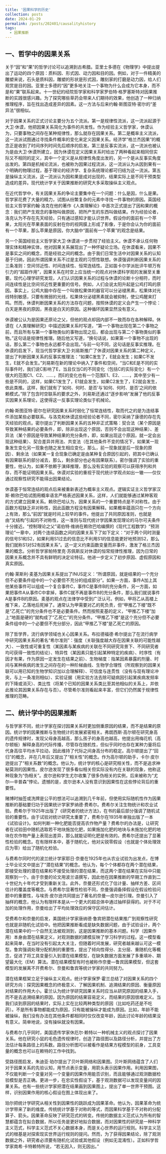 ```yaml
---
title: '因果科学的历史'
collection: posts
date: 2024-01-29
permalink: /posts/202401/causalityhistory
tags:
  - 因果推断
---
```



一、哲学中的因果关系
------

关于“因”和“果”的哲学讨论可以追溯到古希腊。亚里士多德在《物理学》中提出提出了运动的四个原因：质料因、形式因、动力因和目的因。例如，对于一件精美的雕塑来说，石头是质料因，雕塑的形状是形式因，雕刻家的打磨是动力因，给人们观赏是目的因。亚里士多德的“因”更多地关注一个事物为什么会成为它本身，而不是和“果”联系起来。十一世纪的经院哲学家和科学家罗伯特·格罗塞斯特对因果推断的实践很感兴趣。为了探究哪些草药会带来人们期待的效果，他创造了一种归纳推理程序，旨在找出造成差异的因素。这一方法与后来约翰·斯图亚特·密尔的“差异法”很相似。

对于因果关系的正式讨论主要分为五个流派。第一是规律性流派，这一流派起源于大卫·休谟，他把因果关系简化为事件的共发性。作为经验主义哲学家，休谟认为，只要事物之间存在某种规律性，那么就存在因果关系。第二是概率主义流派，这一流派试图通过寻找条件概率的变化来定义因果关系。经济学“格兰杰因果”的概念正是收到了时间序列时间先后顺序的启发。第三是反事实流派，这一流派也被认为是由大卫·休谟所建立，因为休谟在定义因果关系时给出了两种看起来相同但实际又不相同的定义，其中一个定义是从规律性角度出发的，另一个是从反事实角度出发的。第四是机械论流派，也被称为因果过程流派，这一流派认为从因到果有一个明确的物理过程，基于理论的经济学、复杂系统理论都可归结为这一流派。第五是操纵主义流派，这一流派认为因和果是成对出现的，结果实际上是不同干预类型造成的差异。现代统计学关于因果推断的研究大多采取操纵主义观点。

在近代哲学中，有关因果关系的争论主要集中在一个问题：什么是因，什么是果。哲学家花费了大量的精力，试图从纷繁复杂的元素中寻找一件事物的原因。英国经验主义哲学家约翰·洛克在他的著作《人类理解论》中首次正式提出了因和果的概念：我们把产生观念的事物叫做原因，把所产生的东西叫做结果。作为经验论者，洛克认为不存在先天经验，只有通过感知才能认识世界。假设你的面前有一个苹果，太阳光在苹果表面的反射在你的视网膜上形成了影像，于是你会认为你的面前有一个苹果，那么苹果是原因，你大脑中“面前有一个苹果”的观念是结果。

另一个英国经验主义哲学家大卫·休谟进一步贯彻了经验主义。休谟不承认任何物理实体和精神实体，他对因果关系展现出了一种怀疑论立场。在休谟看来，因果不是事实之间的概念，而是经验之间的概念。由于我们日常生活中对因果关系的认知基于归纳，因此所谓因果关系不过是主观的习惯性联想。休谟强调判断因果关系的三条准则：空间邻近性、时间连续性、恒常连结性。正如笛卡尔学派批评牛顿万有引力的“超距作用”，因果关系在时空上应当统一的观点对休谟科学观的发展至关重要。现代心理学研究发现，人们认识因果关系的过程与休谟的论断十分相符，而时间连续性是比空间邻近性更重要的信号。例如，人们会说太阳升起是公鸡打鸣的原因。事实上，公鸡大脑中存在一个叫做松果体的器官可以分泌褪黑素，松果体对光线特别敏感，只要有微弱的光线，松果体分泌褪黑素就会被抑制，使公鸡醒来打鸣。然而，休谟判断因果关系的方法存在问题，按照休谟的定义会产生一个悖论：白天是黑夜的原因，黑夜是白天的原因。这种循环因果显然没有意义。

休谟被公认为是因果还原论之父，但他的观点却因内部不一致而存在各种解释。休谟在《人类理解研究》中描述因果关系时写道，“第一个事物出现在第二个事物之前，而且所有与第一个事物类似的事物出现之后，都会出现与第二个事物类似的事物。”这句话是规律性推理。随后他又写道，“换句话说，如果第一个事物不出现的话，那么第二个事物也永远都不会出现。”与前一句不同，这句话是反事实推理。在休谟的启发下，现当代哲学家大卫·刘易斯推广了休谟对因果关系的第二种定义，提出了判断因果关系的反事实推理法：“如果C发生了，E就会发生；如果C不发生，E就不会发生。”刘易斯在新的理论中纳入了事件和空间，“当C和E是不同的实际事件时，我们说C影响了E，当且仅当C的不同变化（包括C的实际变化）有一个很大的范围C1、C2、……，而E的变化也有一个范围E1、E2、……，其中至少有一些是不同的，这样，如果C1发生了，E1就会发生，如果C2发生了，E2就会发生，依此类推。这样，我们就有了‘如何、何时、是否’与‘如何、何时、是否’之间的依赖模式。”除了包含时空联系的要求之外，刘易斯还通过“逐步影响”发展了他的反事实因果关系理论，这使得这一反事实理论类似于机械论。

约翰·斯图亚特·密尔在研究因果关系时弱化了恒常连结性，取而代之的是为连结事件添加某些必要联系。与洛克和休谟这些经验论者不同，密尔采纳了康德的存在先天经验的观点。密尔提出了判断因果关系的五种非正式策略：契合法（某个原因是导致某种结果的必要条件，即，除非出现这个原因，否则不会出现这种结果）、差异法（某个原因是导致某种结果的充分条件，即，如果出现这个原因，就一定会出现这种结果）、契合差异并用法、共变法（在其他条件不变的情况下，如果某一现象发生变化另一现象也随之发生相应变化，那么，前一现象就是后一现象的原因）、剩余法（如果某一复合现象已确定是由某种复合原因引起的，把其中已确认有因果联系的部分减去，那么，剩余部分也必有因果联系）。密尔强调了实验的重要性，他认为，如果不依赖于演绎推理，那么没有实验的观察可以获得序列和共存，而不能证明因果关系。休谟对实验的重视于现代统计学观点如出一辙——仅仅通过观察性研究不能得出因果结论。

休谟基于恒常连结的观点后来被重新表述为概率主义观点。逻辑实证主义哲学家汉斯·赖欣巴哈试图用概率语言严格表述因果关系，这样，人们就能够通过某种客观的方式建立因果关系。赖欣巴哈认为，因果关系的一个重要特点是不对称性。由于函数方程缺乏非对称性，因此函数方程没有因果解释。如果概率蕴涵只在一个方向上有效，那么“前因”就是时间上较早的事件。他提出了共同原因准则，也就是由“叉结构”引起的不对称性，这一准则与现代统计学因果发现理论的马尔可夫条件十分接近。“控制理论之父”诺伯特·维纳在赖欣巴哈编撰的《现代工程数学》“预测理论”一章中，对两个连续函数之间的因果关系下了如下定义：“对于两个同时测量的信号S1和S2，如果利用S1过去的信息比不利用S1的信息能更好地预测S2，那么我们就称S1对S2有因果关系”。这一定义约束函数变量而非事件，激发了格兰杰因果的概念。分析哲学家帕特里克·苏佩斯反对休谟的恒常规律性推理，因为日常的因果关系概念并不具有鲜明的决定论特征。他进一步定义了初步原因、虚假原因和真实原因。

约翰·莱斯利·麦基为因果关系提出了INUS定义：“所谓原因，就是结果的一个充分但不必要条件组中的一个必要但不充分的组成部分”。如果一方面，事件A加上其他某些事件可以组成一个复合事件C，事件C是事件B的充分条件，另一方面，如果把事件A从事件C中拿掉，事件C就不再是事件B的充分条件，那么我们就说事件A是事件B的原因。麦基的观点在法律学中受到广泛认可。例如，甲将乙从高楼上推下来，乙落地后死掉了。通常认为甲需要对乙的死负责，但“甲推乙下楼”既不是“乙死亡”的充分条件也不是必要条件。然而按照麦基的定义，“甲推乙下楼”加上“地面是硬的”就构成了“乙死亡”的充分条件。“甲推乙下楼”是这个充分但不必要条件组中的一个必要但不充分部分，因此“甲推乙下楼”是乙死亡的原因。

除了哲学界，流行病学领域也关心因果关系。布拉德福德·希尔提出了在流行病学中研究因果关系的著名“希尔准则”：强度（关联强度越大存在因果关联的可能性越大）、一致性或可重复性（某因素与某疾病的关联在不同研究背景下、不同研究者均可获得一致性的结论）、特异性（某因素只能引起某种特定的疾病）、时序性（有因才有果，作为原因一定发生在结果之前）、生物梯度：指某因素暴露的剂量、时间与某种疾病的发生之间存在的一种阶梯曲线、生物学合理性（所观察到的因果关联可以用已知的生物学知识加以合理解释）、可信度与连贯性（没有与现有理论冲突，与上一条准则相似）、实验证据（用实验方法去除可疑病因引起某疾病发频率的下降或消灭）、类比性（将某个已知的因果关系类比至其他相似的关系上，并依此推论其因果关系存在与否）。尽管希尔准则看起来丰富，但它们仍然属于规律性推理的范畴。



二、统计学中的因果推断
------

与哲学家不同，统计学家在探讨因果关系时更加侧重原因的结果，而不是结果的原因。统计学的因果推断与生物统计的发展紧密相关。弗朗西斯·高尔顿在研究身高的遗传规律时，发现父母身高越高，那么孩子的身高也越高，他提出用梅花机（高尔顿板）解释身高的代际传播，尽管存在随机性，但似乎同时也存在某种力量将后代身高往平均水平拉动，因此维持了代际之间身高分布的稳定。高尔顿提出了“回归”的概念，并在几年后又提出了“相关性”的概念。作为高尔顿的助手，卡尔·皮尔逊提出了“相关系数”的概念。他认为，统计学的核心是研究相关性，而不是追求神秘莫测的因果性。皮尔逊发现了很多看似相关但实际没有内在关联的现象，他称这种现象为“伪相关”。皮尔逊和学生尤尔收集了很多伪相关的实例，后来被称为“尤尔—辛普森”悖论。遗憾的是，皮尔逊本人没有意识到因果性在这些悖论背后的重要性。

赌博时抽签或洗牌是公平的想法可以追溯到几千年前，但使用实际随机性作为因果推断的基础要归功于因果统计学家罗纳德·费希尔。费希尔关注生物统计和农业试验。费希尔于1925年出版了《研究者的统计方法》，在书的最后部分强调了随机试验的重要性。由于试验对统计研究太重要了，费希尔在1935年单独出版了一本《试验设计》。如何判断一种化肥能否提高农作物产量？费希尔的办法是，让研究者在试验田中随机选取若干地块施加化肥，如果施加化肥的地块与未施加化肥的地块在农作物产量上表现出差异，那么就能证明化肥是有效的。费希尔还提出了显著性检验的概念。在有限样本中，基于随机化，他对尖锐零假设（也就是个体处理效应为零）给出了随机化检验。

与费希尔同时代的波兰统计学家耶日·奈曼在1925年也从农业试验为出发点，在博士毕业论文中提出了“潜在结果”的概念。他认为，每个个体都存在两个潜在结果，即接受处理的潜在结果和不接受处理的潜在结果，而这两个潜在结果在实际中只能观察到一个。由于奈曼的论文用波兰语撰写，因此他在因果推断的早期工作直到二十世纪九十年代才受到重新关注。此外，奈曼还形式化了估计量、抽样方差、区间估计的覆盖度等概念。与费希尔显著性检验不同，奈曼强调备择假设在假设检验问题中的重要性，与埃贡·皮尔逊共同提出了著名的奈曼—皮尔逊引理。奈曼引入了抽样的概念，他认为有限样本是从一个更大的超总体中通过抽样获得的。对于不可加的处理作用，奈曼给出了平均处理效应的保守区间估计。

受费希尔和奈曼的启发，美国统计学家唐纳德·鲁宾把潜在结果推广到观察性研究也就是非随机化试验中。他把因果推断看成是缺失数据问题，由于试验设计，两个潜在结果中的一个自然无法被观测到，这是因果推断的基本问题。科学（因果作用）本身由潜在结果定义，对观测数据的建模反映了学习科学的过程。这一模型看起来简单，在当时没有引起太大关注，但随着时间发展，研究者越来越认可这一模型。鲁宾强调处理分配机制的重要性，提出了倾向性得分、主分层、重随机化等概念，促进了将工具变量引入到潜在结果模型，在缺失数据方面发展了多重填补、期望最大化（EM）算法。潜在结果模型有时也被称作奈曼—鲁宾因果模型，但这套模型的发展离不开费希尔、奈曼和鲁宾等统计学家的共同努力。

潜在结果框架立足于操纵主义观点。统计学家保罗·霍兰总结了对因果关系的四个研究方向：探究因果概念的终极意义、了解因果机制、追溯结果的原因、衡量原因对结果的作用大小。霍兰认为统计学研究因果关系时应当从研究原因的结果入手，而不是去追溯结果的原因，因为原因的结果容易定义，而结果的原因很难定义。当我们谈到原因的结果时，实际上实在比较两种类型的原因（比如吃药还是不吃药）。不是所有事物都能成为原因，只有能被操纵才能成为原因。比如，年龄不能被操纵，我们没有办法在其他条件都相同时仅仅改变年龄，因此讨论年龄的结果没有意义。简单地说，没有操纵就没有因果。

与费希尔几乎同时，美国遗传学家休厄尔·赖特以一种机械主义的观点探讨了因果关系。他在研究小鼠的毛色遗传规律时，创造了路径图以及路径分析，并提出了方法估计每条路径上的系数。路径分析图可以被看作是结果方程模型的前身，工具变量的概念也可以在赖特的工作中找到。

受路径图启发，朱迪亚·珀尔提出了贝叶斯网络和因果图。贝叶斯网络蕴含了人们对于因果关系的先验认知，用节点表示变量，用箭头表示因果作用。利用因果图，不仅能判断一个变量对另一个变量的因果作用能否识别，而且能够通过观测数据检验模型是否正确。更进一步，在忠实性假设下，基于观测数据可以发现变量间的因果关系。也有一些统计学家把潜在结果画到因果图上，提出了单一世界干预图。这样，识别因果作用的核心假设在图上体现出来了。

珀尔把统计学研究从相关性到因果性的跳跃成为因果革命。他认为，因果革命为统计学带来了新的维度。传统统计学基于对称的等式，而因果科学基于不对称的分配算子、箭头。因果革命反映了研究范式的转变。传统的数据主义范式认为所有的智慧都蕴含在拟合数据，所以任务是更好地拟合数据，而对因果性的研究是一种科学主义范式，科学主义范式不关心数据本身，而是关心世界的运行规则。科学主义范式的根基是对探索现实世界运行规则的提问。然而，为了获得因果结论，除了观测数据之外，研究者必须要有随机化试验或其他假设（例如无混淆性）。正如科学哲学家南希·卡特赖特所说，“若无因入，则无因出。”
